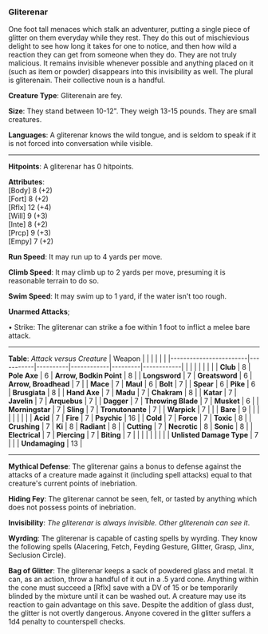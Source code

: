 ### Gliterenar
One foot tall menaces which stalk an adventurer, putting a single piece of glitter on them everyday while they rest. They do this out of mischievious delight to see how long it takes for one to notice, and then how wild a reaction they can get from someone when they do. They are not truly malicious. It remains invisible whenever possible and anything placed on it (such as item or powder) disappears into this invisibility as well. The plural is gliterenain. Their collective noun is a handful.

**Creature Type**: Gliterenain are fey.

**Size**: They stand between 10-12". They weigh 13-15 pounds. They are small creatures.

**Languages**: A gliterenar knows the wild tongue, and is seldom to speak if it is not forced into conversation while visible.

-----

**Hitpoints**: A gliterenar has 0 hitpoints.

**Attributes**:  
[Body] 8  (+2)  
[Fort] 8  (+2)  
[Rflx] 12 (+4)  
[Will] 9  (+3)  
[Inte] 8  (+2)  
[Prcp] 9  (+3)  
[Empy] 7  (+2)  

**Run Speed**: It may run up to 4 yards per move.

**Climb Speed**: It may climb up to 2 yards per move, presuming it is reasonable terrain to do so.

**Swim Speed**: It may swim up to 1 yard, if the water isn't too rough.

**Unarmed Attacks**;

 • Strike: The gliterenar can strike a foe within 1 foot to inflict a melee bare attack.

---------------------

**Table**: *Attack versus Creature*
| Weapon                 |          |            |         |            |         |
|------------------------|-----------|----------|------------|---------|------------|
|                        |          |            |         |            |         |
| **Club**                   | 8     | **Pole Axe**        | 6     | **Arrow, Bodkin Point**    | 8    |
| **Longsword**              | 7     | **Greatsword**      | 6     | **Arrow, Broadhead**       | 7    |
| **Mace**                   | 7     | **Maul**            | 6     | **Bolt** | 7    |
| **Spear**                  | 6     | **Pike**            | 6     | **Brusgiata** | 8     |
| **Hand Axe**               | 7     | **Madu**            | 7     | **Chakram** | 8    |
| **Katar**                  | 7     | **Javelin**         | 7     | **Arquebus** | 7    |
| **Dagger**                 | 7     | **Throwing Blade**  | 7     | **Musket** | 6    |
| **Morningstar**            | 7     | **Sling**           | 7     | **Tronutonante** | 7    |
| **Warpick**                | 7     |                     |       | **Bare** |  9   |
|                        |           |          |            |         |            |
| **Acid**                   | 7     | **Fire**             | 7     | **Psychic** | 16     |
| **Cold**                   | 7     | **Force**            | 7     | **Toxic**   | 8     |
| **Crushing**               | 7     | **Ki**               | 8     | **Radiant** | 8     |
| **Cutting**                | 7     | **Necrotic**         | 8     | **Sonic**   | 8    |
| **Electrical**             | 7     | **Piercing**         | 7     | **Biting**  | 7    |
|                        |           |          |            |         |            |
| **Unlisted Damage Type** | 7 |    |     | **Undamaging** | 13 |

-----

**Mythical Defense**: The gliterenar gains a bonus to defense against the attacks of a creature made against it (including spell attacks) equal to that creature's current points of inebriation.

**Hiding Fey**: The gliterenar cannot be seen, felt, or tasted by anything which does not possess points of inebriation.

**Invisibility**: *The gliterenar is always invisible. Other gliterenain can see it*.

**Wyrding**: The gliterenar is capable of casting spells by wyrding. They know the following spells (Alacering, Fetch, Feyding Gesture, Glitter, Grasp, Jinx, Seclusion Circle).

**Bag of Glitter**: The gliterenar keeps a sack of powdered glass and metal. It can, as an action, throw a handful of it out in a .5 yard cone. Anything within the cone must succeed a [Rflx] save with a DV of 15 or be temporarily blinded by the mixture until it can be washed out. A creature may use its reaction to gain advantage on this save. Despite the addition of glass dust, the glitter is not overtly dangerous. Anyone covered in the glitter suffers a 1d4 penalty to counterspell checks.
